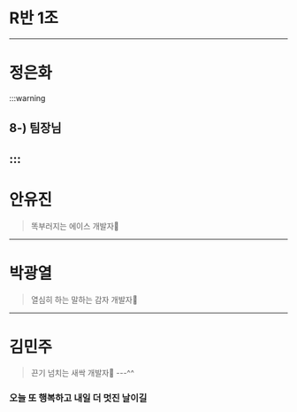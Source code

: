 # R반 1조

---
# 정은화
:::warning 
## 8-) **팀장님** 
:::
---
# 안유진
>똑부러지는 에이스 개발자🍑
---
# 박광열
 >열심히 하는 말하는 감자 개발자🥔
 ---
# 김민주
>끈기 넘치는 새싹 개발자🌟
---^^
### 오늘 또 행복하고 내일 더 멋진 날이길